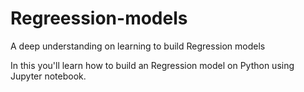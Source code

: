 # Regreession-models
A deep understanding on learning to build Regression models

In this you'll learn how to build an Regression model on Python using Jupyter notebook.

